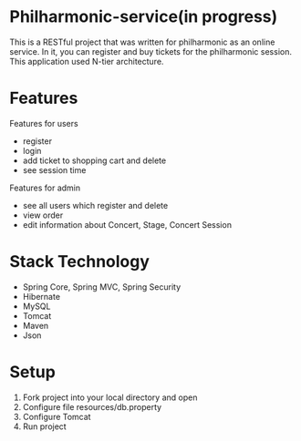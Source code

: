 # Philharmonic-service(in progress) 
This is a RESTful project that was written for philharmonic as an online service. In it, you can register and buy tickets for the philharmonic session. This application used N-tier architecture.
# Features
Features for users 
* register 
* login 
* add ticket to shopping cart and delete 
* see session time

Features for admin
* see all users which register and delete 
* view order 
* edit information about Concert, Stage, Concert Session

# Stack Technology
* Spring Core, Spring MVC, Spring Security 
* Hibernate 
* MySQL 
* Tomcat 
* Maven
* Json

# Setup 
1. Fork project into your local directory and open 
2. Configure file resources/db.property 
3. Configure Tomcat 
4. Run project 
